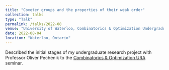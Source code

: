 ```yaml
---
title: "Coxeter groups and the properties of their weak order"
collection: talks
type: "Talk"
permalink: /talks/2022-08
venue: "University of Waterloo, Combinatorics & Optimization Undergraduate Research Seminar"
date: 2022-08-04
location: "Waterloo, Ontario"
---
```


Described the initial stages of my undergraduate research project with Professor Oliver Pechenik to the [Combinatorics & Optimization URA](https://uwaterloo.ca/combinatorics-and-optimization/undergraduates/undergraduate-research) seminar. 
